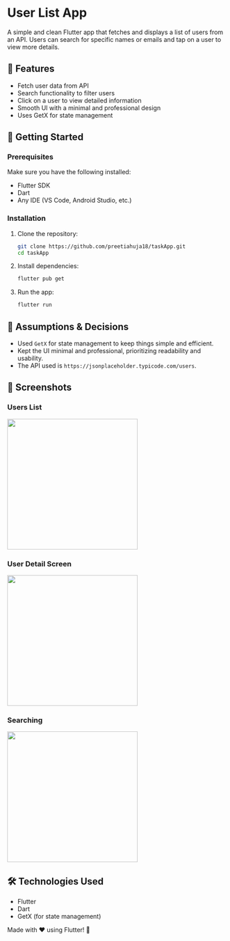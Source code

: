 # User List App

A simple and clean Flutter app that fetches and displays a list of users from an API. Users can search for specific names or emails and tap on a user to view more details.

## 📲 Features
- Fetch user data from API
- Search functionality to filter users
- Click on a user to view detailed information
- Smooth UI with a minimal and professional design
- Uses GetX for state management

## 🚀 Getting Started
### Prerequisites
Make sure you have the following installed:
- Flutter SDK
- Dart
- Any IDE (VS Code, Android Studio, etc.)

### Installation
1. Clone the repository:
   ```sh
   git clone https://github.com/preetiahuja18/taskApp.git
   cd taskApp
   ```
2. Install dependencies:
   ```sh
   flutter pub get
   ```
3. Run the app:
   ```sh
   flutter run
   ```

## 📌 Assumptions & Decisions
- Used `GetX` for state management to keep things simple and efficient.
- Kept the UI minimal and professional, prioritizing readability and usability.
- The API used is `https://jsonplaceholder.typicode.com/users`.

## 📸 Screenshots
### Users List

<img src="https://github.com/user-attachments/assets/03d50182-d458-4c67-b334-f52ff576f391" width="300"/>


### User Detail Screen

<img src="https://github.com/user-attachments/assets/fe6e3ed1-2bd1-4909-bc81-92e09ceaabf8" width="300"/>

### Searching


<img src="https://github.com/user-attachments/assets/429f1476-5f82-4cce-80ba-181929997243" width="300"/>

## 🛠 Technologies Used

- Flutter
- Dart
- GetX (for state management)

Made with ❤️ using Flutter! 🚀
